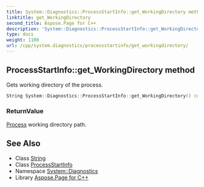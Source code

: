 ```yaml
---
title: System::Diagnostics::ProcessStartInfo::get_WorkingDirectory method
linktitle: get_WorkingDirectory
second_title: Aspose.Page for C++
description: 'System::Diagnostics::ProcessStartInfo::get_WorkingDirectory method. Gets working directory of the process in C++.'
type: docs
weight: 1100
url: /cpp/system.diagnostics/processstartinfo/get_workingdirectory/
---
```

## ProcessStartInfo::get_WorkingDirectory method


Gets working directory of the process.

```cpp
String System::Diagnostics::ProcessStartInfo::get_WorkingDirectory() const
```


### ReturnValue

[Process](../../process/) working directory path.

## See Also

* Class [String](../../../system/string/)
* Class [ProcessStartInfo](../)
* Namespace [System::Diagnostics](../../)
* Library [Aspose.Page for C++](../../../)
